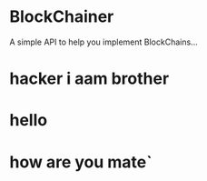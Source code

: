 # BlockChainer
A simple API to help you implement BlockChains...
# hacker i aam brother
# hello
# how are you mate`
